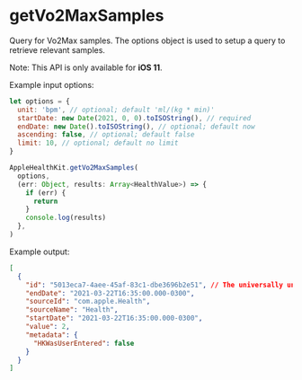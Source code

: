 # getVo2MaxSamples

Query for Vo2Max samples. The options object is used to setup a query to retrieve relevant samples.

Note: This API is only available for **iOS 11**.

Example input options:

```javascript
let options = {
  unit: 'bpm', // optional; default 'ml/(kg * min)'
  startDate: new Date(2021, 0, 0).toISOString(), // required
  endDate: new Date().toISOString(), // optional; default now
  ascending: false, // optional; default false
  limit: 10, // optional; default no limit
}
```

```javascript
AppleHealthKit.getVo2MaxSamples(
  options,
  (err: Object, results: Array<HealthValue>) => {
    if (err) {
      return
    }
    console.log(results)
  },
)
```

Example output:

```json
[
  {
    "id": "5013eca7-4aee-45af-83c1-dbe3696b2e51", // The universally unique identifier (UUID) for this HealthKit object.
    "endDate": "2021-03-22T16:35:00.000-0300",
    "sourceId": "com.apple.Health",
    "sourceName": "Health",
    "startDate": "2021-03-22T16:35:00.000-0300",
    "value": 2,
    "metadata": {
      "HKWasUserEntered": false
    }
  }
]
```
